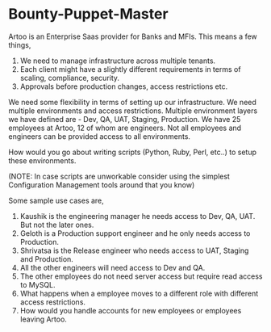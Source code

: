 # Bounty-Puppet-Master

Artoo is an Enterprise Saas provider for Banks and MFIs. This means a few things,
1. We need to manage infrastructure across multiple tenants.
2. Each client might have a slightly different requirements in terms of scaling, compliance, security.
3. Approvals before production changes, access restrictions etc.

We need some flexibility in terms of setting up our infrastructure. We need multiple environments and access restrictions.
Multiple environment layers we have defined are - Dev, QA, UAT, Staging, Production. We have 25 employees at Artoo, 12 of whom are engineers. Not all employees and engineers can be provided access to all environments.

How would you go about writing scripts (Python, Ruby, Perl, etc..) to setup these environments.

(NOTE: In case scripts are unworkable consider using the simplest Configuration Management tools around that you know)

Some sample use cases are,
1. Kaushik is the engineering manager he needs access to Dev, QA, UAT. But not the later ones.
2. Geloth is a Production support engineer and he only needs access to Production.
3. Shrivatsa is the Release engineer who needs access to UAT, Staging and Production.
4. All the other engineers will need access to Dev and QA.
5. The other employees do not need server access but require read access to MySQL.
6. What happens when a employee moves to a different role with different access restrictions.
7. How would you handle accounts for new employees or employees leaving Artoo.
